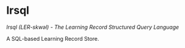 # lrsql

_lrsql (LER-skwəl) - The Learning Record Structured Query Language_

A SQL-based Learning Record Store.
